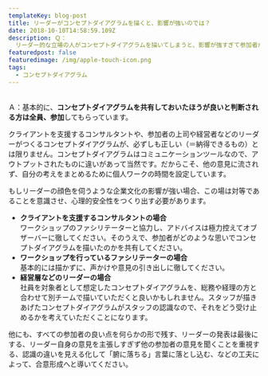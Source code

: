 ```yaml
---
templateKey: blog-post
title: リーダーがコンセプトダイアグラムを描くと、影響が強いのでは？
date: 2018-10-10T14:58:59.109Z
description: Ｑ：
  リーダー的な立場の人がコンセプトダイアグラムを描いてしまうと、影響が強すぎて参加者が考える部分が少なくなるのでは？それなら、参加しないほうが良いのではないでしょうか。
featuredpost: false
featuredimage: /img/apple-touch-icon.png
tags:
  - コンセプトダイアグラム
---
```

<br>Ａ：基本的に、**コンセプトダイアグラムを共有しておいたほうが良いと判断される方は全員、参加**してもらっています。

クライアントを支援するコンサルタントや、参加者の上司や経営者などのリーダーがつくるコンセプトダイアグラムが、必ずしも正しい（＝納得できるもの）とは限りません。コンセプトダイアグラムはコミュニケーションツールなので、アウトプットされたものに違いがあって当然です。だからこそ、他の意見に流されず、自分の考えをまとめるために個人ワークの時間を設定しています。

もしリーダーの顔色を伺うような企業文化の影響が強い場合、この場は対等であることを意識させ、心理的安全性をつくり出す必要があります。

* **クライアントを支援するコンサルタントの場合** <br>ワークショップのファシリテーターと協力し、アドバイスは極力控えてオブザーバーに徹してください。そのうえで、参加者がどのような思いでコンセプトダイアグラムを描いたのかを共有してください。
* **ワークショップを行っているファシリテーターの場合**<br>基本的には描かずに、声かけや意見の引き出しに徹してください。
* **経営層などのリーダーの場合**<br>社員を対象者として想定したコンセプトダイアグラムを、総務や経理の方と合わせて別チームで描いていただくと良いかもしれません。スタッフが描きあげたコンセプトダイアグラムがスタッフの認識なので、それをどう受け止めるかを考えていただくことになります。

他にも、すべての参加者の良い点を何らかの形で残す、リーダーの発表は最後にする、リーダー自身の意見を主張しすぎず他の参加者の意見を聞くことを重視する、認識の違いを見える化して「腑に落ちる」言葉に落とし込む、などの工夫によって、合意形成へと導いてください。